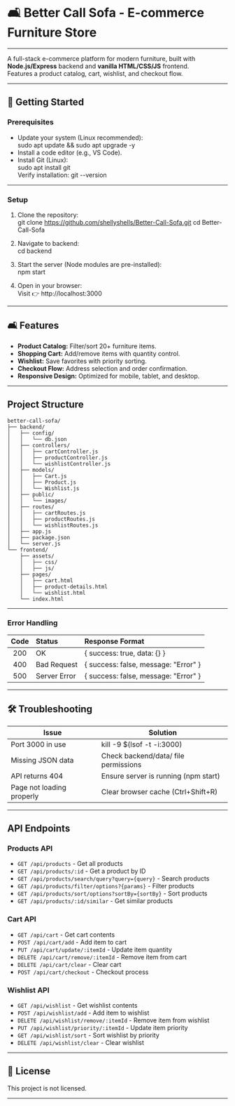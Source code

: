 
# 🛋️ Better Call Sofa - E-commerce Furniture Store

---

A full-stack e-commerce platform for modern furniture, built with **Node.js/Express** backend and **vanilla HTML/CSS/JS** frontend.  
Features a product catalog, cart, wishlist, and checkout flow.

---

## 🚀 Getting Started

### Prerequisites

- Update your system (Linux recommended):  
  sudo apt update && sudo apt upgrade -y
- Install a code editor (e.g., VS Code).
- Install Git (Linux):  
  sudo apt install git  
  Verify installation: git --version

---

### Setup

1. Clone the repository:  
   git clone https://github.com/shellyshells/Better-Call-Sofa.git
   cd Better-Call-Sofa

2. Navigate to backend:  
   cd backend

3. Start the server (Node modules are pre-installed):  
   npm start

4. Open in your browser:  
   Visit 👉 http://localhost:3000

---

## 🛋️ Features

- **Product Catalog:** Filter/sort 20+ furniture items.
- **Shopping Cart:** Add/remove items with quantity control.
- **Wishlist:** Save favorites with priority sorting.
- **Checkout Flow:** Address selection and order confirmation.
- **Responsive Design:** Optimized for mobile, tablet, and desktop.

---


## Project Structure

```
better-call-sofa/
├── backend/
│   ├── config/
│   │   └── db.json
│   ├── controllers/
│   │   ├── cartController.js
│   │   ├── productController.js
│   │   └── wishlistController.js
│   ├── models/
│   │   ├── Cart.js
│   │   ├── Product.js
│   │   └── Wishlist.js
│   ├── public/
│   │   └── images/
│   ├── routes/
│   │   ├── cartRoutes.js
│   │   ├── productRoutes.js
│   │   └── wishlistRoutes.js
│   ├── app.js
│   ├── package.json
│   └── server.js
└── frontend/
    ├── assets/
    │   ├── css/
    │   ├── js/
    ├── pages/
    │   ├── cart.html
    │   ├── product-details.html
    │   └── wishlist.html
    └── index.html
```

---

### Error Handling

| Code | Status        | Response Format                         |
|:----:|:--------------|:----------------------------------------|
| 200  | OK            | { success: true, data: {} }             |
| 400  | Bad Request   | { success: false, message: "Error" }    |
| 500  | Server Error  | { success: false, message: "Error" }    |

---

## 🛠️ Troubleshooting

| Issue                    | Solution                                 |
|---------------------------|-----------------------------------------|
| Port 3000 in use          | kill -9 $(lsof -t -i:3000)               |
| Missing JSON data         | Check backend/data/ file permissions    |
| API returns 404           | Ensure server is running (npm start)    |
| Page not loading properly | Clear browser cache (Ctrl+Shift+R)      |

---

## API Endpoints

### Products API

- `GET /api/products` - Get all products
- `GET /api/products/:id` - Get a product by ID
- `GET /api/products/search/query?query={query}` - Search products
- `GET /api/products/filter/options?{params}` - Filter products
- `GET /api/products/sort/options?sortBy={sortBy}` - Sort products
- `GET /api/products/:id/similar` - Get similar products

### Cart API

- `GET /api/cart` - Get cart contents
- `POST /api/cart/add` - Add item to cart
- `PUT /api/cart/update/:itemId` - Update item quantity
- `DELETE /api/cart/remove/:itemId` - Remove item from cart
- `DELETE /api/cart/clear` - Clear cart
- `POST /api/cart/checkout` - Checkout process

### Wishlist API

- `GET /api/wishlist` - Get wishlist contents
- `POST /api/wishlist/add` - Add item to wishlist
- `DELETE /api/wishlist/remove/:itemId` - Remove item from wishlist
- `PUT /api/wishlist/priority/:itemId` - Update item priority
- `GET /api/wishlist/sort` - Sort wishlist by priority
- `DELETE /api/wishlist/clear` - Clear wishlist

---

## 📄 License

This project is not licensed.

---